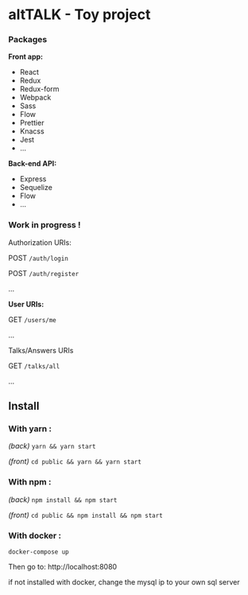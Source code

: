 # altTALK - Toy project

### Packages

**Front app:**
* React
* Redux
* Redux-form
* Webpack
* Sass
* Flow
* Prettier
* Knacss
* Jest
* ...

**Back-end API:**
* Express
* Sequelize
* Flow
* ...

### Work in progress !

Authorization URIs:

POST `/auth/login`

POST `/auth/register`

...

**User URIs:**

GET `/users/me`

...

Talks/Answers URIs

GET `/talks/all`

...


## Install

### With yarn :

_(back)_ `yarn && yarn start`

_(front)_ `cd public && yarn && yarn start`


### With npm :

_(back)_ `npm install && npm start`

_(front)_ `cd public && npm install && npm start`


### With docker :

`docker-compose up`

Then go to: http://localhost:8080

if not installed with docker, change the mysql ip to your own sql server


